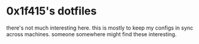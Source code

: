 # 0x1f415's dotfiles

there's not much interesting here. this is mostly to keep my configs in sync across machines. someone somewhere might find these interesting.
